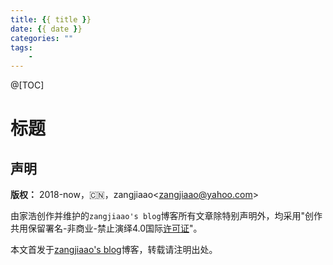 ```yaml
---
title: {{ title }}
date: {{ date }}
categories: ""
tags:
    - 
---
```


@[TOC]

# 标题

## 声明

**版权：** 2018-now，:cn:，zangjiaao\<zangjiaao@yahoo.com>

由家浩创作并维护的`zangjiaao's blog`博客所有文章除特别声明外，均采用"创作共用保留署名-非商业-禁止演绎4.0国际[许可证](https://creativecommons.org/licenses/by-nc-nd/4.0/deed.zh)"。

本文首发于[zangjiaao's blog](https://blog.zangjiaao.cn/)博客，转载请注明出处。
